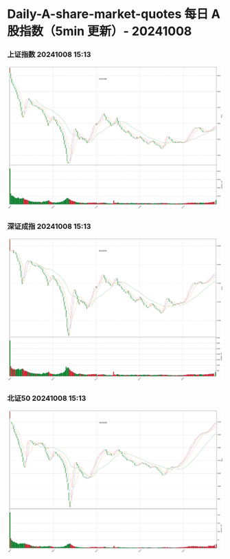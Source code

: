 
# Daily-A-share-market-quotes 每日 A 股指数（5min 更新）- 20241008

### 上证指数 20241008 15:13
![](./fig/2024/10/20241008-sh000001.png)

### 深证成指 20241008 15:13
![](./fig/2024/10/20241008-sz399001.png)

### 北证50 20241008 15:13
![](./fig/2024/10/20241008-bj899050.png)
